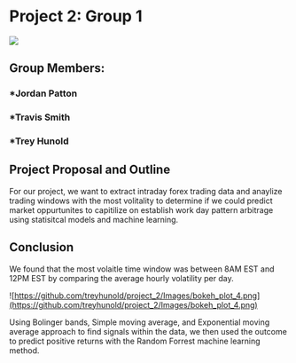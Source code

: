 # Project 2: Group 1

![](https://github.com/treyhunold/project_2/Images/forex_image.jpg)

## Group Members:

### *Jordan Patton
### *Travis Smith
### *Trey Hunold
    
    
## Project Proposal and Outline

For our project, we want to extract intraday forex trading data and anaylize trading windows with the most volitality to determine if we could predict market oppurtunites to capitilize on establish work day pattern arbitrage using statisitcal models and machine learning. 

## Conclusion

We found that the most volaitle time window was between 8AM EST and 12PM EST by comparing the average hourly volatility per day.

![https://github.com/treyhunold/project_2/Images/bokeh_plot_4.png](https://github.com/treyhunold/project_2/Images/bokeh_plot_4.png)

Using Bolinger bands, Simple moving average, and Exponential moving average approach to find signals within the data, we then used the outcome to predict positive returns with the Random Forrest machine learning method. 


